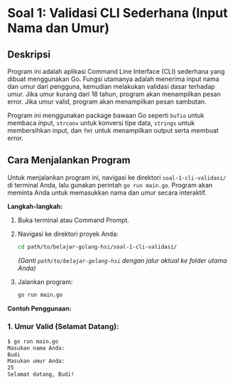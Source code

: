 # Soal 1: Validasi CLI Sederhana (Input Nama dan Umur)

## Deskripsi
Program ini adalah aplikasi Command Line Interface (CLI) sederhana yang dibuat menggunakan Go. Fungsi utamanya adalah menerima input nama dan umur dari pengguna, kemudian melakukan validasi dasar terhadap umur. Jika umur kurang dari 18 tahun, program akan menampilkan pesan error. Jika umur valid, program akan menampilkan pesan sambutan.

Program ini menggunakan package bawaan Go seperti `bufio` untuk membaca input, `strconv` untuk konversi tipe data, `strings` untuk membersihkan input, dan `fmt` untuk menampilkan output serta membuat error.

## Cara Menjalankan Program

Untuk menjalankan program ini, navigasi ke direktori `soal-1-cli-validasi/` di terminal Anda, lalu gunakan perintah `go run main.go`. Program akan meminta Anda untuk memasukkan nama dan umur secara interaktif.

**Langkah-langkah:**

1.  Buka terminal atau Command Prompt.
2.  Navigasi ke direktori proyek Anda:
    ```bash
    cd path/to/belajar-golang-hsi/soal-1-cli-validasi/
    ```
    *(Ganti `path/to/belajar-golang-hsi` dengan jalur aktual ke folder utama Anda)*

3.  Jalankan program:
    ```bash
    go run main.go
    ```

**Contoh Penggunaan:**

### 1. Umur Valid (Selamat Datang):
```bash
$ go run main.go
Masukan nama Anda:
Budi
Masukan umur Anda:
25
Selamat datang, Budi!